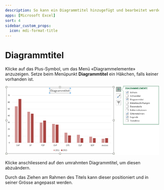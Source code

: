 ```yaml
---
description: So kann ein Diagrammtitel hinzugefügt und bearbeitet werden
apps: [Microsoft Excel]
sort: 4
sidebar_custom_props:
  icon: mdi-format-title
---
```


# Diagrammtitel




Klicke auf das Plus-Symbol, um das Menü «Diagrammelemente» anzuzeigen. Setze beim Menüpunkt __Diagrammtitel__ ein Häkchen, falls keiner vorhanden ist.

![](./images/diagram-title.ms.png)

Klicke anschliessend auf den umrahmten Diagrammtitel, um diesen abzuändern.

Durch das Ziehen am Rahmen des Titels kann dieser positioniert und in seiner Grösse angepasst werden.
